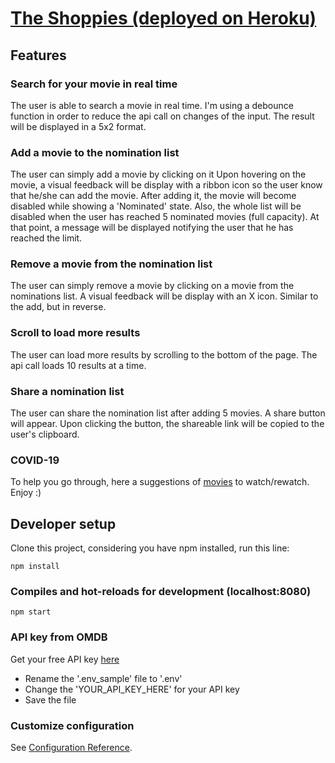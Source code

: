 # [The Shoppies (deployed on Heroku)](https://theshoppies-x-mn.herokuapp.com)

## Features
### Search for your movie in real time
The user is able to search a movie in real time. I'm using a debounce function in order to reduce the api call on changes of the input. 
The result will be displayed in a 5x2 format.

### Add a movie to the nomination list
The user can simply add a movie by clicking on it Upon hovering on the movie, a visual feedback will be display with a ribbon icon so the user know that he/she can add the movie. After adding it, the movie will become disabled while showing a 'Nominated' state. Also, the whole list will be disabled when the user has reached 5 nominated movies (full capacity). At that point, a message will be displayed notifying the user that he has reached the limit.

### Remove a movie from the nomination list
The user can simply remove a movie by clicking on a movie from the nominations list. A visual feedback will be display with an X icon. Similar to the add, but in reverse.

### Scroll to load more results
The user can load more results by scrolling to the bottom of the page. The api call loads 10 results at a time. 

### Share a nomination list
The user can share the nomination list after adding 5 movies. A share button will appear. Upon clicking the button, the shareable link will be copied to the user's clipboard.

### COVID-19
To help you go through, here a suggestions of [movies](https://theshoppies-x-mn.herokuapp.com/?nominations=dHQwMTEwOTEyLHR0MzQ2MDI1Mix0dDEzNzU2NjYsdHQwOTkzODQ2LHR0MDA5OTc4NQ%3D%3D) to watch/rewatch. Enjoy :)

## Developer setup
Clone this project, considering you have npm installed, run this line:
```
npm install
```

### Compiles and hot-reloads for development (localhost:8080)
```
npm start
```

### API key from OMDB
Get your free API key [here](http://www.omdbapi.com/apikey.aspx) 

- Rename the '.env_sample' file to '.env'
- Change the 'YOUR_API_KEY_HERE' for your API key
- Save the file

### Customize configuration
See [Configuration Reference](https://cli.vuejs.org/config/).
